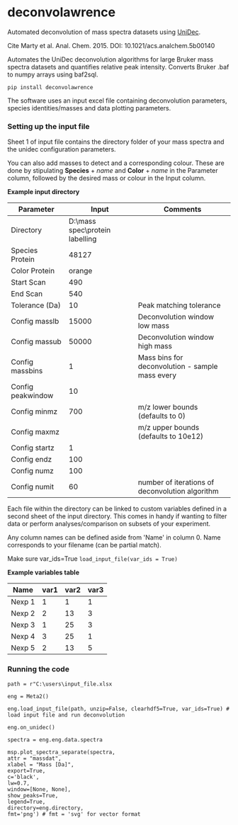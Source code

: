 # deconvolawrence
Automated deconvolution of mass spectra datasets using [UniDec](https://github.com/michaelmarty/UniDec).

Cite Marty et al. Anal. Chem. 2015. DOI: 10.1021/acs.analchem.5b00140

Automates the UniDec deconvolution algorithms for large Bruker mass spectra datasets and quantifies relative peak intensity. Converts Bruker .baf to numpy arrays using baf2sql. 

`pip install deconvolawrence`

The software uses an input excel file containing deconvolution parameters, species identities/masses and data plotting parameters. 

### Setting up the input file

Sheet 1 of input file contains the directory folder of your mass spectra and the unidec configuration parameters. 

You can also add masses to detect and a corresponding colour. These are done by stipulating **Species** + *name* and **Color** + *name* in the Parameter column, followed by the desired mass or colour in the Input column.


**Example input directory**

| Parameter | Input | Comments |
| --- | --- |--- |
|Directory|D:\mass spec\protein labelling|
|Species Protein| 48127|
|Color Protein| orange|
|Start Scan|	490	|
|End Scan|540	|
|Tolerance (Da)	|10	|Peak matching tolerance |
|Config masslb	|15000|	Deconvolution window low mass|
|Config massub	|50000|	Deconvolution window high mass|
|Config massbins|	1|Mass bins for deconvolution - sample mass every|
|Config peakwindow|	10|	|
|Config minmz|	700|	m/z lower bounds (defaults to 0)|
|Config maxmz|		|m/z upper bounds (defaults to 10e12)|
|Config startz|	1	| |
|Config endz|	100	| |
|Config numz|	100	| |
|Config numit|	60	|number of iterations of deconvolution algorithm|

Each file within the directory can be linked to custom variables defined in a second sheet of the input directory. This comes in handy if wanting to filter data or perform analyses/comparison on subsets of your experiment. 

Any column names can be defined aside from 'Name' in column 0. Name corresponds to your filename (can be partial match).

Make sure var_ids=True ```load_input_file(var_ids = True)```  

**Example variables table**

|Name|	var1	|var2|var3|
| --- | --- | --- | --- |
|Nexp 1	|1	|1	|1|
|Nexp 2	|2	|13	|3|
|Nexp 3	|1	|25	|3|
|Nexp 4	|3	|25	|1|
|Nexp 5	|2	|13	|5|

### Running the code
```
path = r"C:\users\input_file.xlsx

eng = Meta2()

eng.load_input_file(path, unzip=False, clearhdf5=True, var_ids=True) # load input file and run deconvolution

eng.on_unidec()

spectra = eng.eng.data.spectra

msp.plot_spectra_separate(spectra,
attr = "massdat",
xlabel = "Mass [Da]", 
export=True,
c='black',
lw=0.7,
window=[None, None],
show_peaks=True,
legend=True,
directory=eng.directory,
fmt='png') # fmt = 'svg' for vector format





